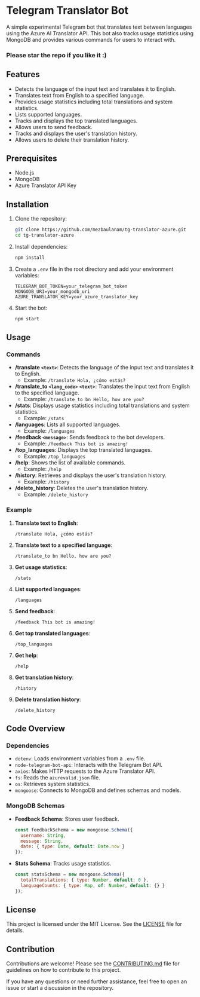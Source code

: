 # Telegram Translator Bot

A simple experimental Telegram bot that translates text between languages using the Azure AI Translator API. This bot also tracks usage statistics using MongoDB and provides various commands for users to interact with.
### Please star the repo if you like it :)
## Features

- Detects the language of the input text and translates it to English.
- Translates text from English to a specified language.
- Provides usage statistics including total translations and system statistics.
- Lists supported languages.
- Tracks and displays the top translated languages.
- Allows users to send feedback.
- Tracks and displays the user's translation history.
- Allows users to delete their translation history.

## Prerequisites

- Node.js
- MongoDB
- Azure Translator API Key

## Installation

1. Clone the repository:
    ```sh
    git clone https://github.com/mezbaulanam/tg-translator-azure.git
    cd tg-translator-azure
    ```

2. Install dependencies:
    ```sh
    npm install
    ```

3. Create a `.env` file in the root directory and add your environment variables:
    ```env
    TELEGRAM_BOT_TOKEN=your_telegram_bot_token
    MONGODB_URI=your_mongodb_uri
    AZURE_TRANSLATOR_KEY=your_azure_translator_key
    ```

4. Start the bot:
    ```sh
    npm start
    ```

## Usage

### Commands

- **/translate `<text>`**: Detects the language of the input text and translates it to English.
  - Example: `/translate Hola, ¿cómo estás?`
- **/translate_to `<lang_code>` `<text>`**: Translates the input text from English to the specified language.
  - Example: `/translate_to bn Hello, how are you?`
- **/stats**: Displays usage statistics including total translations and system statistics.
  - Example: `/stats`
- **/languages**: Lists all supported languages.
  - Example: `/languages`
- **/feedback `<message>`**: Sends feedback to the bot developers.
  - Example: `/feedback This bot is amazing!`
- **/top_languages**: Displays the top translated languages.
  - Example: `/top_languages`
- **/help**: Shows the list of available commands.
  - Example: `/help`
- **/history**: Retrieves and displays the user's translation history.
  - Example: `/history`
- **/delete_history**: Deletes the user's translation history.
  - Example: `/delete_history`

### Example

1. **Translate text to English**:
    ```
    /translate Hola, ¿cómo estás?
    ```

2. **Translate text to a specified language**:
    ```
    /translate_to bn Hello, how are you?
    ```

3. **Get usage statistics**:
    ```
    /stats
    ```

4. **List supported languages**:
    ```
    /languages
    ```

5. **Send feedback**:
    ```
    /feedback This bot is amazing!
    ```

6. **Get top translated languages**:
    ```
    /top_languages
    ```

7. **Get help**:
    ```
    /help
    ```

8. **Get translation history**:
    ```
    /history
    ```

9. **Delete translation history**:
    ```
    /delete_history
    ```

## Code Overview

### Dependencies

- `dotenv`: Loads environment variables from a `.env` file.
- `node-telegram-bot-api`: Interacts with the Telegram Bot API.
- `axios`: Makes HTTP requests to the Azure Translator API.
- `fs`: Reads the `azurevalid.json` file.
- `os`: Retrieves system statistics.
- `mongoose`: Connects to MongoDB and defines schemas and models.

### MongoDB Schemas

- **Feedback Schema**: Stores user feedback.
    ```javascript
    const feedbackSchema = new mongoose.Schema({
      username: String,
      message: String,
      date: { type: Date, default: Date.now }
    });
    ```

- **Stats Schema**: Tracks usage statistics.
    ```javascript
    const statsSchema = new mongoose.Schema({
      totalTranslations: { type: Number, default: 0 },
      languageCounts: { type: Map, of: Number, default: {} }
    });
    ```

## License

This project is licensed under the MIT License. See the [LICENSE](LICENSE) file for details.

## Contribution
Contributions are welcome! Please see the [CONTRIBUTING.md](CONTRIBUTING.md) file for guidelines on how to contribute to this project.

If you have any questions or need further assistance, feel free to open an issue or start a discussion in the repository.

